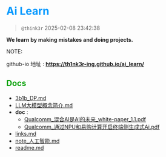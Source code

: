 # <font color=#0099ff> **Ai Learn** </font>

> `@think3r` 2025-02-08 23:42:38

<!--
[![LICENSE](https://img.shields.io/badge/license-Anti%20996-blue.svg)](https://github.com/996icu/996.ICU/blob/master/LICENSE) [![996.icu](https://img.shields.io/badge/link-996.icu-red.svg)](https://996.icu)-->

**We learn by making mistakes and doing projects.** <br>

NOTE:

github-io 地址 : **<https://th1nk3r-ing.github.io/ai_learn/>**

## <font color=#009A000> Docs </font>

<!-- TOC start -->

- [3b1b_DP.md](./3b1b_DP.md)
- [LLM大模型概念简介.md](./LLM大模型概念简介.md)
- **doc** :
  - [Qualcomm_混合AI是AI的未来_white-paper_1.1.pdf](./doc/Qualcomm_混合AI是AI的未来_white-paper_1.1.pdf)
  - [Qualcomm_通过NPU和易购计算开启终端侧生成式Ai.pdf](./doc/Qualcomm_通过NPU和易购计算开启终端侧生成式Ai.pdf)
- [links.md](./links.md)
- [note_人工智能.md](./note_人工智能.md)
- [readme.md](./readme.md)

<!-- TOC end -->
